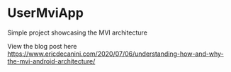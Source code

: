 # UserMviApp

Simple project showcasing the MVI architecture

View the blog post here
https://www.ericdecanini.com/2020/07/06/understanding-how-and-why-the-mvi-android-architecture/
